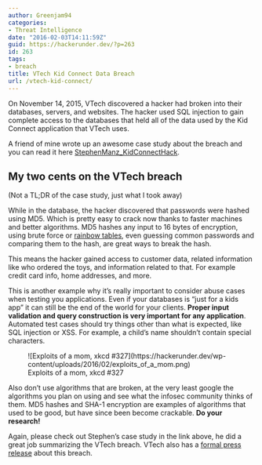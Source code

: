 ```yaml
---
author: Greenjam94
categories:
- Threat Intelligence
date: "2016-02-03T14:11:59Z"
guid: https://hackerunder.dev/?p=263
id: 263
tags:
- breach
title: VTech Kid Connect Data Breach
url: /vtech-kid-connect/
---
```


On November 14, 2015, VTech discovered a hacker had broken into their databases, servers, and websites. The hacker used SQL injection to gain complete access to the databases that held all of the data used by the Kid Connect application that VTech uses.

A friend of mine wrote up an awesome case study about the breach and you can read it here [StephenManz\_KidConnectHack](https://hackerunder.dev/wp-content/uploads/2016/02/StephenManz_KidConnectHack.pdf).

## My two cents on the VTech breach

(Not a TL;DR of the case study, just what I took away)

While in the database, the hacker discovered that passwords were hashed using MD5. Which is pretty easy to crack now thanks to faster machines and better algorithms. MD5 hashes any input to 16 bytes of encryption, using brute force or [rainbow tables](https://en.wikipedia.org/wiki/Rainbow_table), even guessing common passwords and comparing them to the hash, are great ways to break the hash.

This means the hacker gained access to customer data, related information like who ordered the toys, and information related to that. For example credit card info, home addresses, and more.

This is another example why it’s really important to consider abuse cases when testing you applications. Even if your databases is “just for a kids app” it can still be the end of the world for your clients. **Proper input validation and query construction is very important for any application**. Automated test cases should try things other than what is expected, like SQL injection or XSS. For example, a child’s name shouldn’t contain special characters.

<figure aria-describedby="caption-attachment-264" class="wp-caption aligncenter" id="attachment_264" style="width: 666px">![Exploits of a mom, xkcd #327](https://hackerunder.dev/wp-content/uploads/2016/02/exploits_of_a_mom.png)<figcaption class="wp-caption-text" id="caption-attachment-264">Exploits of a mom, xkcd #327</figcaption></figure>

Also don’t use algorithms that are broken, at the very least google the algorithms you plan on using and see what the infosec community thinks of them. MD5 hashes and SHA-1 encryption are examples of algorithms that used to be good, but have since been become crackable. **Do your research!**

Again, please check out Stephen’s case study in the link above, he did a great job summarizing the VTech breach. VTech also has a [formal press release](https://www.vtech.com/en/press_release/2016/faq-about-cyber-attack-on-vtech-learning-lodge/) about this breach.